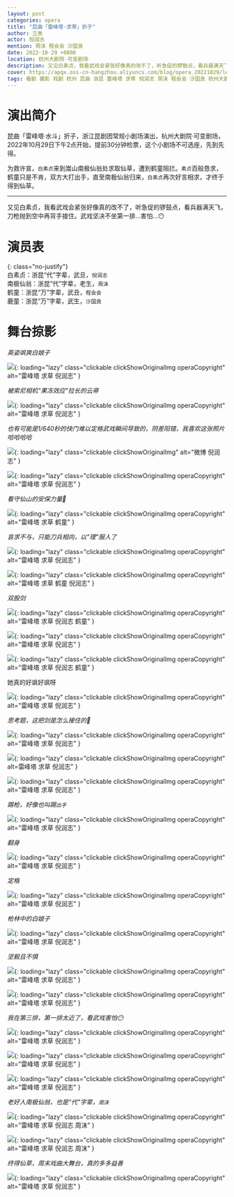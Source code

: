 ```yaml
---
layout: post
categories: opera
title: "昆曲「雷峰塔·求草」折子"
author: 立泉
actor: 倪润志
mention: 周沫 程会会 沙国良
date: 2022-10-29 +0800
location: 杭州大剧院·可变剧场
description: 又见白素贞，我看武戏会紧张好像真的改不了，听急促的锣鼓点，看兵器满天飞，刀枪抛到空中再背手接住。武戏坚决不坐第一排...害怕...
cover: https://apqx.oss-cn-hangzhou.aliyuncs.com/blog/opera_20221029/leifengta_qiucao/DSC04754_thumb.jpg
tags: 看剧 摄影 戏剧 杭州 昆曲 浙昆 雷峰塔 求草 倪润志 周沫 程会会 沙国良 杭州大剧院·可变剧场
---
```


# 演出简介

昆曲「雷峰塔·水斗」折子，浙江昆剧团常规小剧场演出，杭州大剧院·可变剧场，2022年10月29日下午2点开始，提前30分钟检票，这个小剧场不可选座，先到先得。

为救许宣，`白素贞`来到嵩山南极仙翁处求取仙草，遭到鹤童阻拦。`素贞`百般恳求，鹤童只是不肯，双方大打出手，直至南极仙翁归来，`白素贞`再次好言相求，才终于得到仙草。

<hr class="line-divider" />

又见白素贞，我看武戏会紧张好像真的改不了，听急促的锣鼓点，看兵器满天飞，刀枪抛到空中再背手接住。武戏坚决不坐第一排...害怕...😶

# 演员表

{: class="no-justify"}  
白素贞：浙昆“代”字辈，武旦，`倪润志`  
南极仙翁：浙昆“代”字辈，老生，`周沫`  
鹤童：浙昆“万”字辈，武丑，`程会会`  
鹿童：浙昆“万”字辈，武生，`沙国良`

# 舞台掠影

*英姿飒爽白娘子*

![](https://apqx.oss-cn-hangzhou.aliyuncs.com/blog/opera_20221029/leifengta_qiucao/DSC04754_thumb.jpg){: loading="lazy" class="clickable clickShowOriginalImg operaCopyright" alt="雷峰塔 求草 倪润志" }

*被索尼相机“果冻效应”拉长的云帚*

![](https://apqx.oss-cn-hangzhou.aliyuncs.com/blog/opera_20221029/leifengta_qiucao/DSC04781_thumb.jpg){: loading="lazy" class="clickable clickShowOriginalImg operaCopyright" alt="雷峰塔 求草 倪润志" }

*也有可能是1/640秒的快门难以定格武戏瞬间导致的，阴差阳错，我喜欢这张照片哈哈哈哈*

![](https://apqx.oss-cn-hangzhou.aliyuncs.com/blog/opera_20221029/leifengta_qiucao/IMG_4897.jpg){: loading="lazy" class="clickable clickShowOriginalImg" alt="微博 倪润志" }

![](https://apqx.oss-cn-hangzhou.aliyuncs.com/blog/opera_20221029/leifengta_qiucao/DSC04791_thumb.jpg){: loading="lazy" class="clickable clickShowOriginalImg operaCopyright" alt="雷峰塔 求草 倪润志" }

*看守仙山的安保力量👮*

![](https://apqx.oss-cn-hangzhou.aliyuncs.com/blog/opera_20221029/leifengta_qiucao/DSC04792_thumb.jpg){: loading="lazy" class="clickable clickShowOriginalImg operaCopyright" alt="雷峰塔 求草 鹤童" }

*哀求不与，只能刀兵相向，以“理”服人了*

![](https://apqx.oss-cn-hangzhou.aliyuncs.com/blog/opera_20221029/leifengta_qiucao/DSC04807_thumb.jpg){: loading="lazy" class="clickable clickShowOriginalImg operaCopyright" alt="雷峰塔 求草 倪润志" }

![](https://apqx.oss-cn-hangzhou.aliyuncs.com/blog/opera_20221029/leifengta_qiucao/DSC04813_thumb.jpg){: loading="lazy" class="clickable clickShowOriginalImg operaCopyright" alt="雷峰塔 求草 鹤童 倪润志" }

*双股剑*

![](https://apqx.oss-cn-hangzhou.aliyuncs.com/blog/opera_20221029/leifengta_qiucao/DSC04830_thumb.jpg){: loading="lazy" class="clickable clickShowOriginalImg operaCopyright" alt="雷峰塔 求草 倪润志 鹤童" }

![](https://apqx.oss-cn-hangzhou.aliyuncs.com/blog/opera_20221029/leifengta_qiucao/DSC04833_thumb.jpg){: loading="lazy" class="clickable clickShowOriginalImg operaCopyright" alt="雷峰塔 求草 倪润志" }

![](https://apqx.oss-cn-hangzhou.aliyuncs.com/blog/opera_20221029/leifengta_qiucao/DSC04853_thumb.jpg){: loading="lazy" class="clickable clickShowOriginalImg operaCopyright" alt="雷峰塔 求草 倪润志 鹤童" }

她真的好飒好飒呀

![](https://apqx.oss-cn-hangzhou.aliyuncs.com/blog/opera_20221029/leifengta_qiucao/DSC04865_thumb.jpg){: loading="lazy" class="clickable clickShowOriginalImg operaCopyright" alt="雷峰塔 求草 倪润志" }

*思考题，这把剑是怎么接住的🤔*

![](https://apqx.oss-cn-hangzhou.aliyuncs.com/blog/opera_20221029/leifengta_qiucao/DSC04868_thumb.jpg){: loading="lazy" class="clickable clickShowOriginalImg operaCopyright" alt="雷峰塔 求草 倪润志" }

![](https://apqx.oss-cn-hangzhou.aliyuncs.com/blog/opera_20221029/leifengta_qiucao/DSC04869_thumb.jpg){: loading="lazy" class="clickable clickShowOriginalImg operaCopyright" alt=雷峰塔 求草 倪润志" }

![](https://apqx.oss-cn-hangzhou.aliyuncs.com/blog/opera_20221029/leifengta_qiucao/DSC04876_thumb.jpg){: loading="lazy" class="clickable clickShowOriginalImg operaCopyright" alt="雷峰塔 求草 倪润志" }

*踢枪，好像也叫踢`出手`*

![](https://apqx.oss-cn-hangzhou.aliyuncs.com/blog/opera_20221029/leifengta_qiucao/DSC04879_thumb.jpg){: loading="lazy" class="clickable clickShowOriginalImg operaCopyright" alt="雷峰塔 求草 倪润志" }

*翻身*

![](https://apqx.oss-cn-hangzhou.aliyuncs.com/blog/opera_20221029/leifengta_qiucao/DSC04900_thumb.jpg){: loading="lazy" class="clickable clickShowOriginalImg operaCopyright" alt="雷峰塔 求草 倪润志" }

*定格*

![](https://apqx.oss-cn-hangzhou.aliyuncs.com/blog/opera_20221029/leifengta_qiucao/DSC04907_thumb.jpg){: loading="lazy" class="clickable clickShowOriginalImg operaCopyright" alt="雷峰塔 求草 倪润志" }

*枪林中的白娘子*

![](https://apqx.oss-cn-hangzhou.aliyuncs.com/blog/opera_20221029/leifengta_qiucao/DSC04925_thumb.jpg){: loading="lazy" class="clickable clickShowOriginalImg operaCopyright" alt="雷峰塔 求草 倪润志" }

*坚毅且不惧*

![](https://apqx.oss-cn-hangzhou.aliyuncs.com/blog/opera_20221029/leifengta_qiucao/DSC04927_thumb.jpg){: loading="lazy" class="clickable clickShowOriginalImg operaCopyright" alt="雷峰塔 求草 倪润志" }

![](https://apqx.oss-cn-hangzhou.aliyuncs.com/blog/opera_20221029/leifengta_qiucao/DSC04928_thumb.jpg){: loading="lazy" class="clickable clickShowOriginalImg operaCopyright" alt="雷峰塔 求草 倪润志" }

*我在第三排，第一排太近了，看武戏害怕😶*

![](https://apqx.oss-cn-hangzhou.aliyuncs.com/blog/opera_20221029/leifengta_qiucao/DSC04942_thumb.jpg){: loading="lazy" class="clickable clickShowOriginalImg operaCopyright" alt="雷峰塔 求草 倪润志" }

![](https://apqx.oss-cn-hangzhou.aliyuncs.com/blog/opera_20221029/leifengta_qiucao/DSC04943_thumb.jpg){: loading="lazy" class="clickable clickShowOriginalImg operaCopyright" alt="雷峰塔 求草 倪润志" }

![](https://apqx.oss-cn-hangzhou.aliyuncs.com/blog/opera_20221029/leifengta_qiucao/DSC04953_thumb.jpg){: loading="lazy" class="clickable clickShowOriginalImg operaCopyright" alt="雷峰塔 求草 倪润志" }

*老好人南极仙翁，也是“代”字辈，`周沫`*

![](https://apqx.oss-cn-hangzhou.aliyuncs.com/blog/opera_20221029/leifengta_qiucao/DSC04958_thumb.jpg){: loading="lazy" class="clickable clickShowOriginalImg operaCopyright" alt="雷峰塔 求草 倪润志 周沫" }

![](https://apqx.oss-cn-hangzhou.aliyuncs.com/blog/opera_20221029/leifengta_qiucao/DSC04961_thumb.jpg){: loading="lazy" class="clickable clickShowOriginalImg operaCopyright" alt="雷峰塔 求草 倪润志 周沫" }

*终得仙草，周末戏曲大舞台，真的多多益善*

![](https://apqx.oss-cn-hangzhou.aliyuncs.com/blog/opera_20221029/leifengta_qiucao/DSC04966_thumb.jpg){: loading="lazy" class="clickable clickShowOriginalImg operaCopyright" alt="雷峰塔 求草 倪润志" }